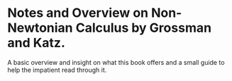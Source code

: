 # Notes and Overview on Non-Newtonian Calculus by Grossman and Katz.

A basic overview and insight on what this book offers and a small guide to help the impatient read through it.

